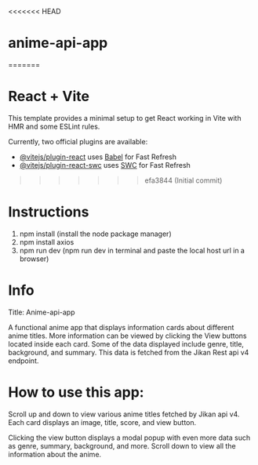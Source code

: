 <<<<<<< HEAD
# anime-api-app
=======
# React + Vite

This template provides a minimal setup to get React working in Vite with HMR and some ESLint rules.

Currently, two official plugins are available:

- [@vitejs/plugin-react](https://github.com/vitejs/vite-plugin-react/blob/main/packages/plugin-react/README.md) uses [Babel](https://babeljs.io/) for Fast Refresh
- [@vitejs/plugin-react-swc](https://github.com/vitejs/vite-plugin-react-swc) uses [SWC](https://swc.rs/) for Fast Refresh
>>>>>>> efa3844 (Initial commit)

# Instructions

1. npm install (install the node package manager)
2. npm install axios
3. npm run dev (npm run dev in terminal and paste the local host url in a browser)

# Info
Title: Anime-api-app

A functional anime app that displays information cards about different anime titles. More information can be viewed by clicking the View buttons located inside each card. Some of the data displayed include genre, title, background, and summary. This data is fetched from the Jikan Rest api v4 endpoint.

# How to use this app:
Scroll up and down to view various anime titles fetched by Jikan api v4. 
Each card displays an image, title, score, and view button. 

Clicking the view button displays a modal popup with even more data such as genre, summary, background, and more. 
Scroll down to view all the information about the anime.